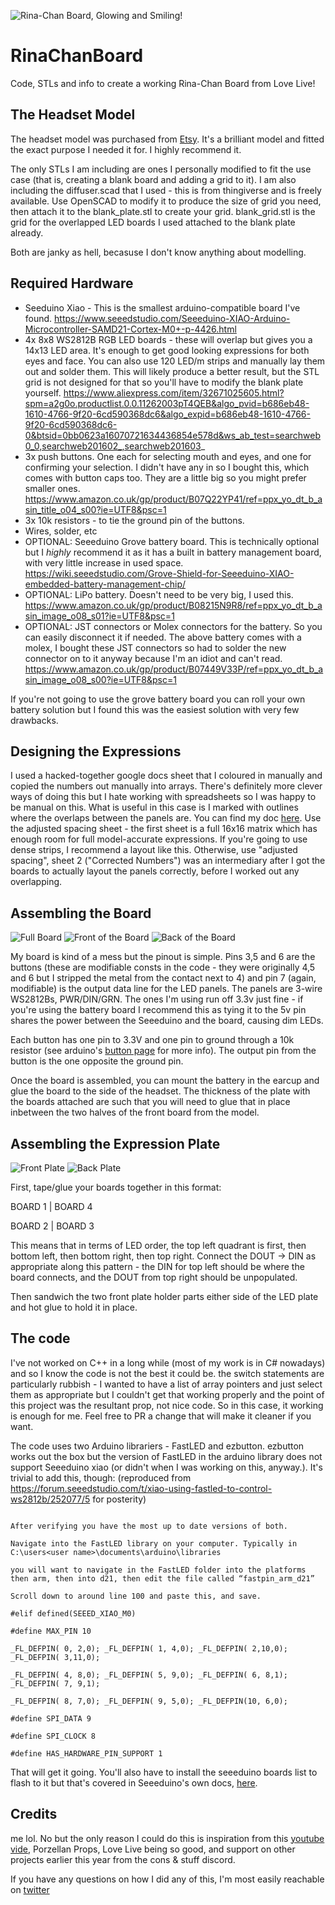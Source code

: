 ![Rina-Chan Board, Glowing and Smiling!](/Images/Complete_Face.jpg)

# RinaChanBoard
 Code, STLs and info to create a working Rina-Chan Board from Love Live!
 
## The Headset Model

The headset model was purchased from [Etsy](https://www.etsy.com/uk/listing/722676367/love-live-pdp-rina-tennoji-headset?transaction_id=2130833114). It's a brilliant model and fitted the exact purpose I needed it for. I highly recommend it.

The only STLs I am including are ones I personally modified to fit the use case (that is, creating a blank board and adding a grid to it). I am also including the diffuser.scad that I used - this is from thingiverse and is freely available. Use OpenSCAD to modify it to produce the size of grid you need, then attach it to the blank_plate.stl to create your grid. blank_grid.stl is the grid for the overlapped LED boards I used attached to the blank plate already.

Both are janky as hell, becasuse I don't know anything about modelling. 

## Required Hardware 
* Seeduino Xiao - This is the smallest arduino-compatible board I've found. https://www.seeedstudio.com/Seeeduino-XIAO-Arduino-Microcontroller-SAMD21-Cortex-M0+-p-4426.html
* 4x 8x8 WS2812B RGB LED boards - these will overlap but gives you a 14x13 LED area. It's enough to get good looking expressions for both eyes and face. You can also use 120 LED/m strips and manually lay them out and solder them. This will likely produce a better result, but the STL grid is not designed for that so you'll have to modify the blank plate yourself. https://www.aliexpress.com/item/32671025605.html?spm=a2g0o.productlist.0.0.11262003pT4QEB&algo_pvid=b686eb48-1610-4766-9f20-6cd590368dc6&algo_expid=b686eb48-1610-4766-9f20-6cd590368dc6-0&btsid=0bb0623a16070721634436854e578d&ws_ab_test=searchweb0_0,searchweb201602_,searchweb201603_
* 3x push buttons. One each for selecting mouth and eyes, and one for confirming your selection. I didn't have any in so I bought this, which comes with button caps too. They are a little big so you might prefer smaller ones. https://www.amazon.co.uk/gp/product/B07Q22YP41/ref=ppx_yo_dt_b_asin_title_o04_s00?ie=UTF8&psc=1
* 3x 10k resistors - to tie the ground pin of the buttons.
* Wires, solder, etc
* OPTIONAL: Seeeduino Grove battery board. This is technically optional but I *highly* recommend it as it has a built in battery management board, with very little increase in used space. https://wiki.seeedstudio.com/Grove-Shield-for-Seeeduino-XIAO-embedded-battery-management-chip/
* OPTIONAL: LiPo battery. Doesn't need to be very big, I used this. https://www.amazon.co.uk/gp/product/B08215N9R8/ref=ppx_yo_dt_b_asin_image_o08_s01?ie=UTF8&psc=1
* OPTIONAL: JST connectors or Molex connectors for the battery. So you can easily disconnect it if needed. The above battery comes with a molex, I bought these JST connectors so had to solder the new connector on to it anyway because I'm an idiot and can't read. https://www.amazon.co.uk/gp/product/B07449V33P/ref=ppx_yo_dt_b_asin_image_o08_s00?ie=UTF8&psc=1

If you're not going to use the grove battery board you can roll your own battery solution but I found this was the easiest solution with very few drawbacks.

## Designing the Expressions

I used a hacked-together google docs sheet that I coloured in manually and copied the numbers out manually into arrays. There's definitely more clever ways of doing this but I hate working with spreadsheets so I was happy to be manual on this. What is useful in this case is I marked with outlines where the overlaps between the panels are. You can find my doc [here](https://docs.google.com/spreadsheets/d/1Beuz8oJ9O0KB6ERlhMPzRE0FvdVzDu4BHBZgB-ASULc/edit?usp=sharing). Use the adjusted spacing sheet - the first sheet is a full 16x16 matrix which has enough room for full model-accurate expressions. If you're going to use dense strips, I recommend a layout like this. Otherwise, use "adjusted spacing", sheet 2 ("Corrected Numbers") was an intermediary after I got the boards to actually layout the panels correctly, before I worked out any overlapping.

## Assembling the Board 

![Full Board](/Images/Full_Board.jpg)
![Front of the Board](/Images/Front_Board.jpg)
![Back of the Board](/Images/Back_Board.jpg)

My board is kind of a mess but the pinout is simple. Pins 3,5 and 6 are the buttons (these are modifiable consts in the code - they were originally 4,5 and 6 but I stripped the metal from the contact next to 4) and pin 7 (again, modifiable) is the output data line for the LED panels. The panels are 3-wire WS2812Bs, PWR/DIN/GRN. The ones I'm using run off 3.3v just fine - if you're using the battery board I recommend this as tying it to the 5v pin shares the power between the Seeeduino and the board, causing dim LEDs.

Each button has one pin to 3.3V and one pin to ground through a 10k resistor (see arduino's [button page](https://www.arduino.cc/en/Tutorial/BuiltInExamples/Button) for more info). The output pin from the button is the one opposite the ground pin.

Once the board is assembled, you can mount the battery in the earcup and glue the board to the side of the headset. The thickness of the plate with the boards attached are such that you will need to glue that in place inbetween the two halves of the front board from the model.

## Assembling the Expression Plate

![Front Plate](/Images/Front_Plate.jpg)
![Back Plate](/Images/Back_plate.jpg)

First, tape/glue your boards together in this format:

BOARD 1 | BOARD 4

BOARD 2 | BOARD 3

This means that in terms of LED order, the top left quadrant is first, then bottom left, then bottom right, then top right. Connect the DOUT -> DIN as appropriate along this pattern - the DIN for top left should be where the board connects, and the DOUT from top right should be unpopulated.

Then sandwich the two front plate holder parts either side of the LED plate and hot glue to hold it in place.

## The code

I've not worked on C++ in a long while (most of my work is in C# nowadays) and so I know the code is not the best it could be. the switch statements are particularly rubbish - I wanted to have a list of array pointers and just select them as appropriate but I couldn't get that working properly and the point of this project was the resultant prop, not nice code. So in this case, it working is enough for me. Feel free to PR a change that will make it cleaner if you want.

The code uses two Arduino librariers - FastLED and ezbutton. ezbutton works out the box but the version of FastLED in the arduino library does not support Seeeduino xiao (or didn't when I was working on this, anyway.). It's trivial to add this, though: (reproduced from https://forum.seeedstudio.com/t/xiao-using-fastled-to-control-ws2812b/252077/5 for posterity)

```To get FastLED working you need to verify you are have the latest update to both the seeeduino boards as well as the FastLED library.

After verifying you have the most up to date versions of both.

Navigate into the FastLED library on your computer. Typically in C:\users<user name>\documents\arduino\libraries

you will want to navigate in the FastLED folder into the platforms then arm, then into d21, then edit the file called “fastpin_arm_d21”

Scroll down to around line 100 and paste this, and save.

#elif defined(SEEED_XIAO_M0)

#define MAX_PIN 10

_FL_DEFPIN( 0, 2,0); _FL_DEFPIN( 1, 4,0); _FL_DEFPIN( 2,10,0); _FL_DEFPIN( 3,11,0);

_FL_DEFPIN( 4, 8,0); _FL_DEFPIN( 5, 9,0); _FL_DEFPIN( 6, 8,1); _FL_DEFPIN( 7, 9,1);

_FL_DEFPIN( 8, 7,0); _FL_DEFPIN( 9, 5,0); _FL_DEFPIN(10, 6,0);

#define SPI_DATA 9

#define SPI_CLOCK 8

#define HAS_HARDWARE_PIN_SUPPORT 1
```
That will get it going. You'll also have to install the seeeduino boards list to flash to it but that's covered in Seeeduino's own docs, [here](https://wiki.seeedstudio.com/Seeeduino-XIAO/#getting-started).

## Credits

me lol. No but the only reason I could do this is inspiration from this [youtube vide](https://www.youtube.com/watch?v=0yT_qYHqlOU&feature=youtu.be), Porzellan Props, Love Live being so good, and support on other projects earlier this year from the cons & stuff discord.

If you have any questions on how I did any of this, I'm most easily reachable on [twitter](https://twitter.com/Thene_tho/)
